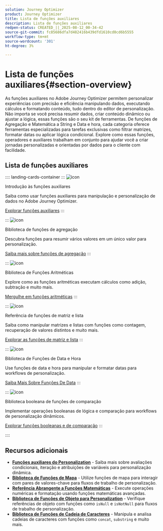 ```yaml
---
solution: Journey Optimizer
product: Journey Optimizer
title: Lista de funções auxiliares
description: Lista de funções auxiliares
redpen-status: CREATED_||_2025-08-12_00-34-42
source-git-commit: fc85686dfa7d482416b439dfd1610cd0cd6b5555
workflow-type: tm+mt
source-wordcount: '301'
ht-degree: 3%

---
```



# Lista de funções auxiliares{#section-overview}

As funções auxiliares no Adobe Journey Optimizer permitem personalizar experiências com precisão e eficiência manipulando dados, executando cálculos e formatando conteúdo, tudo dentro do editor de personalização. Não importa se você precisa resumir dados, criar conteúdo dinâmico ou ajustar a lógica, essas funções são o seu kit de ferramentas. De funções de Agregação e Matemática a String e Data e hora, cada categoria oferece ferramentas especializadas para tarefas exclusivas como filtrar matrizes, formatar datas ou aplicar lógica condicional. Explore como essas funções, operadores e auxiliares trabalham em conjunto para ajudar você a criar jornadas personalizadas e orientadas por dados para o cliente com facilidade.

## Lista de funções auxiliares

:::: landing-cards-container
:::
![icon](https://cdn.experienceleague.adobe.com/icons/circle-play.svg)

Introdução às funções auxiliares

Saiba como usar funções auxiliares para manipulação e personalização de dados no Adobe Journey Optimizer.

[Explorar funções auxiliares](../using/personalization/functions/functions.md)
:::

:::
![icon](https://cdn.experienceleague.adobe.com/icons/list-check.svg)

Biblioteca de funções de agregação

Descubra funções para resumir vários valores em um único valor para personalização.

[Saiba mais sobre funções de agregação](../using/personalization/functions/aggregation.md)
:::

:::
![icon](https://cdn.experienceleague.adobe.com/icons/code-branch.svg)

Biblioteca de Funções Aritméticas

Explore como as funções aritméticas executam cálculos como adição, subtração e muito mais.

[Mergulhe em funções aritméticas](../using/personalization/functions/arithmetic-functions.md)
:::

:::
![icon](https://cdn.experienceleague.adobe.com/icons/code-branch.svg)

Referência de funções de matriz e lista

Saiba como manipular matrizes e listas com funções como contagem, recuperação de valores distintos e muito mais.

[Explorar as funções de matriz e lista](../using/personalization/functions/arrays-list.md)
:::

:::
![icon](https://cdn.experienceleague.adobe.com/icons/calendar-alt.svg)

Biblioteca de Funções de Data e Hora

Use funções de data e hora para manipular e formatar datas para workflows de personalização.

[Saiba Mais Sobre Funções De Data](../using/personalization/functions/dates.md)
:::

:::
![icon](https://cdn.experienceleague.adobe.com/icons/code-branch.svg)

Biblioteca booleana de funções de comparação

Implementar operações booleanas de lógica e comparação para workflows de personalização dinâmicos.

[Explorar funções booleanas e de comparação](../using/personalization/functions/operators.md)
:::

::::


## Recursos adicionais

- **[Funções auxiliares do Personalization](../using/personalization/functions/helpers.md)** - Saiba mais sobre avaliações condicionais, iteração e atribuições de variáveis para personalização dinâmica.
- **[Biblioteca de Funções de Mapa](../using/personalization/functions/maps.md)** - Utilize funções de mapa para interagir com pares de valores-chave para fluxos de trabalho de personalização.
- **[Referência Abrangente a Funções Matemáticas](../using/personalization/functions/math.md)** - Execute operações numéricas e formatação usando funções matemáticas avançadas.
- **[Biblioteca de Funções de Objeto para Personalization](../using/personalization/functions/objects.md)** - Verifique referências de objeto com funções como `isNull` e `isNotNull` para fluxos de trabalho de personalização.
- **[Biblioteca de Funções de Cadeia de Caracteres](../using/personalization/functions/string.md)** - Manipula e analisa cadeias de caracteres com funções como `concat`, `substring` e muito mais.
